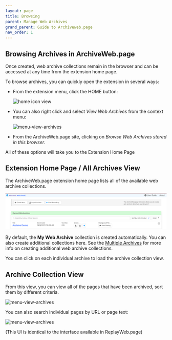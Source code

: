 ```yaml
---
layout: page
title: Browsing
parent: Manage Web Archives
grand_parent: Guide to Archiveweb.page
nav_order: 1
---
```


## Browsing Archives in ArchiveWeb.page

Once created, web archive collections remain in the browser and can be accessed at any time from the extension home page.

To browse archives, you can quickly open the extension in several ways:

- From the extension menu, click the HOME button:

  ![home icon view](/assets/images/managing/home-icon-view.png)

- You can also right click and select *View Web Archives* from the context menu:

  ![menu-view-archives](/assets/images/managing/menu-view-archives.png)

- From the ArchiveWeb.page site, clicking on *Browse Web Archives stored in this browser*.


All of these options will take you to the Extension Home Page

## Extension Home Page / All Archives View

The ArchiveWeb.page extension home page lists all of the available web archive collections.

![menu-view-archives](/assets/images/managing/ext-home-page.png)


By default, the **My Web Archive** collection is created automatically. You can also create additional collections here. See the [Multiple Archives](./multiple) for more info on creating additional web archive collections.

You can click on each individual archive to load the archive collection view.


## Archive Collection View

From this view, you can view all of the pages that have been archived, sort them by different criteria.

![menu-view-archives](/assets/images/managing/coll-page.png)

You can also search individual pages by URL or page text:

![menu-view-archives](/assets/images/managing/coll-page-search.png)

(This UI is identical to the interface available in ReplayWeb.page)

